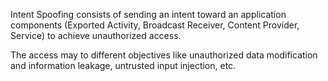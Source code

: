Intent Spoofing consists of sending an intent toward an application components (Exported Activity, Broadcast Receiver,
Content Provider, Service) to achieve unauthorized access.

The access may to different objectives like unauthorized data modification
and information leakage, untrusted input injection, etc.
